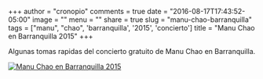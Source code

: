+++
author = "cronopio"
comments = true
date = "2016-08-17T17:43:52-05:00"
image = ""
menu = ""
share = true
slug = "manu-chao-barranquilla"
tags = ["manu", "chao", 'barranquilla', '2015', 'concierto']
title = "Manu Chao en Barranquilla 2015"
+++

Algunas tomas rapidas del concierto gratuito de Manu Chao en Barranquilla.

[![Manu Chao en Barranquilla 2015](http://img.youtube.com/vi/Nocpz0vqEDQ/0.jpg)](http://www.youtube.com/watch?v=Nocpz0vqEDQ)
